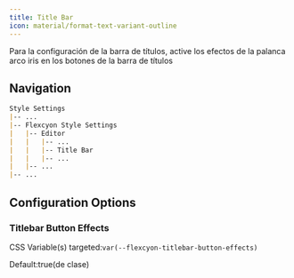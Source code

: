 ```yaml
---
title: Title Bar
icon: material/format-text-variant-outline
---
```


Para la configuración de la barra de títulos, active los efectos de la palanca arco iris en los botones de la barra de títulos

## Navigation

```md
Style Settings
|-- ...
|-- Flexcyon Style Settings
|   |-- Editor
|   |   |-- ...
|   |   |-- Title Bar
|   |   |-- ...
|   |-- ...
|-- ...
```

## Configuration Options

### Titlebar Button Effects

CSS Variable(s) targeted:`var(--flexcyon-titlebar-button-effects)`

Default:true(de clase)
